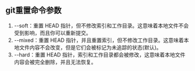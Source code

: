 ## git重置命令参数

1. --soft：重置 HEAD 指针，但不修改索引和工作目录。这意味着本地文件不会受到影响，而且你可以重新提交。
1. --mixed：重置 HEAD 指针，并且重置索引，但不修改工作目录。这意味着本地文件内容不会改变，但是它们会被标记为未追踪的状态(默认)。
1. --hard：重置 HEAD 指针，索引和工作目录都会被修改，这意味着本地文件内容会被完全删除，并且无法恢复。
